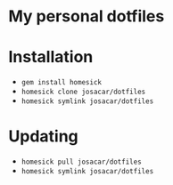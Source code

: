My personal dotfiles
====================

# Installation

- ``gem install homesick``
- ``homesick clone josacar/dotfiles``
- ``homesick symlink josacar/dotfiles``

# Updating

- ``homesick pull josacar/dotfiles``
- ``homesick symlink josacar/dotfiles``

